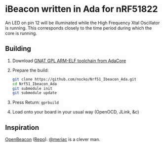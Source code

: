 # iBeacon written in Ada for nRF51822

An LED on pin 12 will be illuminated while the High Frequency Xtal
Oscillator is running. This corresponds closely to the time period
during which the core is running.

## Building

1. Download [GNAT GPL ARM-ELF toolchain from AdaCore](http://libre.adacore.com/download/configurations)
2. Prepare the build:
   ~~~ bash
   git clone https://github.com/nocko/Nrf51_Ibeacon_Ada.git
   cd Nrf51_Ibeacon_Ada
   git submodule init
   git submodule update
   ~~~

3. Press Return: `gprbuild`

4. Load onto your board in your usual way (OpenOCD, JLink, &c)

## Inspiration

[OpenBeacon](http://www.openbeacon.org/)
([Repo](https://github.com/meriac/openbeacon-ng)).
[@meriac](https://github.com/meriac) is a clever man.
